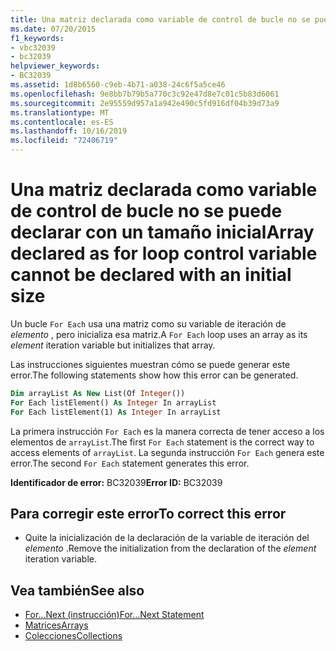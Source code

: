 ```yaml
---
title: Una matriz declarada como variable de control de bucle no se puede declarar con un tamaño inicial
ms.date: 07/20/2015
f1_keywords:
- vbc32039
- bc32039
helpviewer_keywords:
- BC32039
ms.assetid: 1d8b6560-c9eb-4b71-a038-24c6f5a5ce46
ms.openlocfilehash: 9e8bb7b79b5a770c3c92e47d8e7c01c5b83d6061
ms.sourcegitcommit: 2e95559d957a1a942e490c5fd916df04b39d73a9
ms.translationtype: MT
ms.contentlocale: es-ES
ms.lasthandoff: 10/16/2019
ms.locfileid: "72406719"
---
```

# <a name="array-declared-as-for-loop-control-variable-cannot-be-declared-with-an-initial-size"></a><span data-ttu-id="56703-102">Una matriz declarada como variable de control de bucle no se puede declarar con un tamaño inicial</span><span class="sxs-lookup"><span data-stu-id="56703-102">Array declared as for loop control variable cannot be declared with an initial size</span></span>
<span data-ttu-id="56703-103">Un bucle `For Each` usa una matriz como su variable de iteración de *elemento* , pero inicializa esa matriz.</span><span class="sxs-lookup"><span data-stu-id="56703-103">A `For Each` loop uses an array as its *element* iteration variable but initializes that array.</span></span>  
  
 <span data-ttu-id="56703-104">Las instrucciones siguientes muestran cómo se puede generar este error.</span><span class="sxs-lookup"><span data-stu-id="56703-104">The following statements show how this error can be generated.</span></span>  
  
```vb  
Dim arrayList As New List(Of Integer())  
For Each listElement() As Integer In arrayList  
For Each listElement(1) As Integer In arrayList  
```  
  
 <span data-ttu-id="56703-105">La primera instrucción `For Each` es la manera correcta de tener acceso a los elementos de `arrayList`.</span><span class="sxs-lookup"><span data-stu-id="56703-105">The first `For Each` statement is the correct way to access elements of `arrayList`.</span></span> <span data-ttu-id="56703-106">La segunda instrucción `For Each` genera este error.</span><span class="sxs-lookup"><span data-stu-id="56703-106">The second `For Each` statement generates this error.</span></span>  
  
 <span data-ttu-id="56703-107">**Identificador de error:** BC32039</span><span class="sxs-lookup"><span data-stu-id="56703-107">**Error ID:** BC32039</span></span>  
  
## <a name="to-correct-this-error"></a><span data-ttu-id="56703-108">Para corregir este error</span><span class="sxs-lookup"><span data-stu-id="56703-108">To correct this error</span></span>  
  
- <span data-ttu-id="56703-109">Quite la inicialización de la declaración de la variable de iteración del *elemento* .</span><span class="sxs-lookup"><span data-stu-id="56703-109">Remove the initialization from the declaration of the *element* iteration variable.</span></span>  
  
## <a name="see-also"></a><span data-ttu-id="56703-110">Vea también</span><span class="sxs-lookup"><span data-stu-id="56703-110">See also</span></span>

- [<span data-ttu-id="56703-111">For...Next (instrucción)</span><span class="sxs-lookup"><span data-stu-id="56703-111">For...Next Statement</span></span>](../../../visual-basic/language-reference/statements/for-next-statement.md)
- [<span data-ttu-id="56703-112">Matrices</span><span class="sxs-lookup"><span data-stu-id="56703-112">Arrays</span></span>](../../../visual-basic/programming-guide/language-features/arrays/index.md)
- [<span data-ttu-id="56703-113">Colecciones</span><span class="sxs-lookup"><span data-stu-id="56703-113">Collections</span></span>](../../../standard/collections/index.md)
